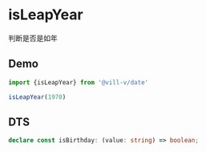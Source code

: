 # isLeapYear

判断是否是如年

## Demo

```ts twoslash
import {isLeapYear} from '@vill-v/date'

isLeapYear(1970)
```

## DTS

```ts
declare const isBirthday: (value: string) => boolean;
```
